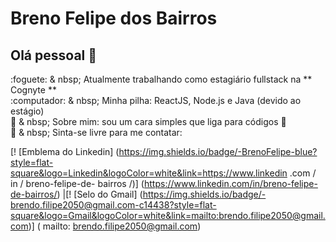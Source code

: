 
# Breno Felipe dos Bairros

## Olá pessoal 👋
 
 :foguete: & nbsp; Atualmente trabalhando como estagiário fullstack na ** Cognyte 
 **<br/>
 :computador: & nbsp; Minha pilha: ReactJS, Node.js e Java (devido ao estágio)
 <br/> 
 💬 & nbsp; Sobre mim: sou um cara simples que liga para códigos 🤣
 <br/>
 :email: & nbsp; Sinta-se livre para me contatar: 

[! [Emblema do Linkedin] (https://img.shields.io/badge/-BrenoFelipe-blue?style=flat-square&logo=Linkedin&logoColor=white&link=https://www.linkedin .com / in / breno-felipe-de- bairros /)] (https://www.linkedin.com/in/breno-felipe-de-bairros/)
|[! [Selo do Gmail] (https://img.shields.io/badge/-brendo.filipe2050@gmail.com-c14438?style=flat-square&logo=Gmail&logoColor=white&link=mailto:brendo.filipe2050@gmail.com)] ( mailto: brendo.filipe2050@gmail.com)
